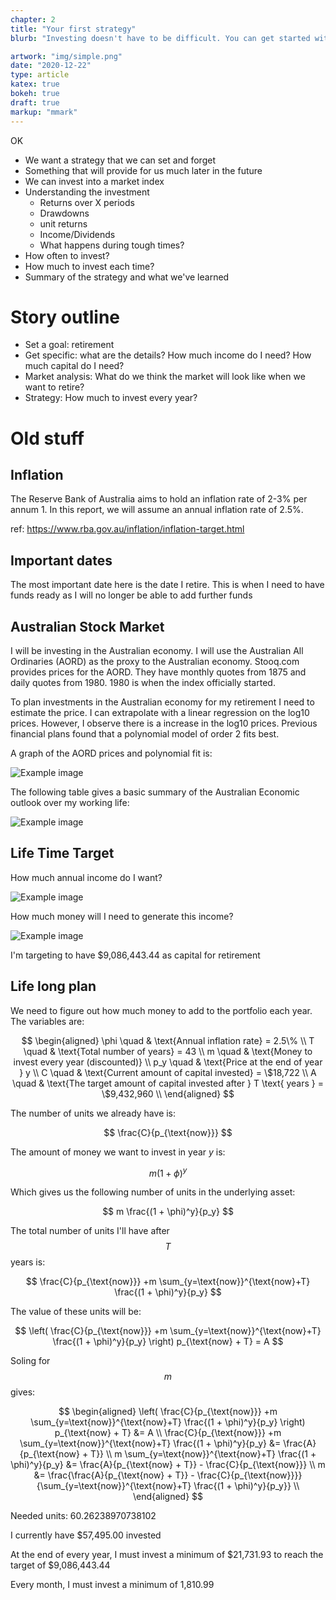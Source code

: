 ```yaml
---
chapter: 2
title: "Your first strategy"
blurb: "Investing doesn't have to be difficult. You can get started with something very simple."

artwork: "img/simple.png"
date: "2020-12-22"
type: article
katex: true
bokeh: true
draft: true
markup: "mmark"
---
```


OK

* We want a strategy that we can set and forget
* Something that will provide for us much later in the future
* We can invest into a market index
* Understanding the investment
    * Returns over X periods
    * Drawdowns
    * unit returns
    * Income/Dividends
    * What happens during tough times?
* How often to invest?
* How much to invest each time?
* Summary of the strategy and what we've learned


# Story outline

* Set a goal: retirement
* Get specific: what are the details? How much income do I need? How much capital do I need?
* Market analysis: What do we think the market will look like when we want to retire?
* Strategy: How much to invest every year?


# Old stuff



## Inflation

The Reserve Bank of Australia aims to hold an inflation rate of 2-3% per annum 1. In this report, we will assume an annual inflation rate of 2.5%. 

ref: https://www.rba.gov.au/inflation/inflation-target.html


## Important dates

The most important date here is the date I retire. This is when I need to have funds ready as I will no longer be able to add further funds


## Australian Stock Market

I will be investing in the Australian economy. I will use the Australian All Ordinaries (AORD) as the proxy to the Australian economy. Stooq.com provides prices for the AORD. They have monthly quotes from 1875 and daily quotes from 1980. 1980 is when the index officially started.

To plan investments in the Australian economy for my retirement I need to estimate the price. I can extrapolate with a linear regression on the log10 prices. However, I observe there is a increase in the log10 prices. Previous financial plans found that a polynomial model of order 2 fits best.

A graph of the AORD prices and polynomial fit is:

![Example image](/assets/first_strategy/market_prediction.png)

The following table gives a basic summary of the Australian Economic outlook over my working life:

![Example image](/assets/first_strategy/table.png)

## Life Time Target

How much annual income do I want?

![Example image](/assets/first_strategy/desired_income.png)

How much money will I need to generate this income?

![Example image](/assets/first_strategy/required_capital.png)

I'm targeting to have $9,086,443.44 as capital for retirement


## Life long plan

We need to figure out how much money to add to the portfolio each year. The variables are:

$$
\begin{aligned}
\phi \quad & \text{Annual inflation rate} = 2.5\% \\
T    \quad & \text{Total number of years} = 43 \\
m    \quad & \text{Money to invest every year (discounted)} \\
p_y  \quad & \text{Price at the end of year } y \\
C    \quad & \text{Current amount of capital invested} = \$18,722 \\
A    \quad & \text{The target amount of capital invested after } T \text{ years } = \$9,432,960 \\
\end{aligned}
$$

The number of units we already have is:

$$
\frac{C}{p_{\text{now}}}
$$

The amount of money we want to invest in year $y$ is:

$$
m(1 + \phi)^y
$$

Which gives us the following number of units in the underlying asset:

$$
m \frac{(1 + \phi)^y}{p_y}
$$

The total number of units I'll have after $$T$$ years is:

$$
\frac{C}{p_{\text{now}}} +m \sum_{y=\text{now}}^{\text{now}+T} \frac{(1 + \phi)^y}{p_y}
$$

The value of these units will be:

$$
\left( \frac{C}{p_{\text{now}}} +m \sum_{y=\text{now}}^{\text{now}+T} \frac{(1 + \phi)^y}{p_y} \right) p_{\text{now} + T} = A
$$

Soling for $$m$$ gives:

$$
\begin{aligned}
\left( \frac{C}{p_{\text{now}}} +m \sum_{y=\text{now}}^{\text{now}+T} \frac{(1 + \phi)^y}{p_y} \right) p_{\text{now} + T} &= A \\
\frac{C}{p_{\text{now}}} +m \sum_{y=\text{now}}^{\text{now}+T} \frac{(1 + \phi)^y}{p_y} &= \frac{A}{p_{\text{now} + T}} \\
m \sum_{y=\text{now}}^{\text{now}+T} \frac{(1 + \phi)^y}{p_y} &= \frac{A}{p_{\text{now} + T}} - \frac{C}{p_{\text{now}}} \\
m &= \frac{\frac{A}{p_{\text{now} + T}} - \frac{C}{p_{\text{now}}}}{\sum_{y=\text{now}}^{\text{now}+T} \frac{(1 + \phi)^y}{p_y}} \\
\end{aligned}
$$

Needed units: 60.26238970738102

I currently have $57,495.00 invested

At the end of every year, I must invest a minimum of $21,731.93 to reach the target of $9,086,443.44

Every month, I must invest a minimum of 1,810.99